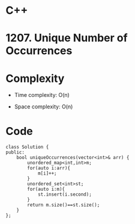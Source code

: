# C++
<!-- Describe your first thoughts on how to solve this problem. -->

# 1207. Unique Number of Occurrences
<!-- Describe your approach to solving the problem. -->

# Complexity
- Time complexity: O(n)
<!-- Add your time complexity here, e.g. $$O(n)$$ -->

- Space complexity: O(n)
<!-- Add your space complexity here, e.g. $$O(n)$$ -->

# Code
```
class Solution {
public:
    bool uniqueOccurrences(vector<int>& arr) {
        unordered_map<int,int>m;
        for(auto i:arr){
            m[i]++;
        }
        unordered_set<int>st;
        for(auto i:m){
            st.insert(i.second);
        }
        return m.size()==st.size();
    }
};
```

